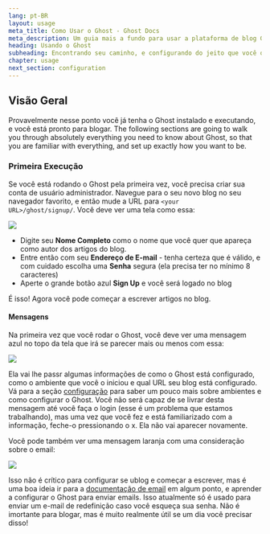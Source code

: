 ```yaml
---
lang: pt-BR
layout: usage
meta_title: Como Usar o Ghost - Ghost Docs
meta_description: Um guia mais a fundo para usar a plataforma de blog Ghost. Escolheu o Ghost mas não sabe por onde começar? Comece aqui!
heading: Usando o Ghost
subheading: Encontrando seu caminho, e configurando do jeito que você quer
chapter: usage
next_section: configuration
---
```


## Visão Geral <a id="overview"></a>

Provavelmente nesse ponto você já tenha o Ghost instalado e executando, e você está pronto para blogar. The following sections are going to walk you through absolutely everything you need to know about Ghost, so that you are familiar with everything, and set up exactly how you want to be.

### Primeira Execução

Se você está rodando o Ghost pela primeira vez, você precisa criar sua conta de usuário administrador. Navegue para o seu novo blog no seu navegador favorito, e então mude a URL para <code class="path">&lt;your URL&gt;/ghost/signup/</code>. Você deve ver uma tela como essa:

![](https://s3-eu-west-1.amazonaws.com/ghost-website-cdn/ghost-signup.png)

*   Digite seu **Nome Completo** como o nome que você quer que apareça como autor dos artigos do blog.
*   Entre então com seu **Endereço de E-mail** - tenha certeza que é válido, e com cuidado escolha uma **Senha** segura (ela precisa ter no mínimo 8 caracteres)
*   Aperte o grande botão azul **Sign Up** e você será logado no blog

É isso! Agora você pode começar a escrever artigos no blog.

#### Mensagens

Na primeira vez que você rodar o Ghost, você deve ver uma mensagem azul no topo da tela que irá se parecer mais ou menos com essa:

![](https://s3-eu-west-1.amazonaws.com/ghost-website-cdn/first-run-info.png)

Ela vai lhe passr algumas informações de como o Ghost está configurado, como o ambiente que você o iniciou e qual URL seu blog está configurado. Vá para a seção [configuração](/usage/configuration/) para saber um pouco mais sobre ambientes e como configurar o Ghost. Você não será capaz de se livrar desta mensagem até você faça o login (esse é um problema que estamos trabalhando), mas uma vez que você fez e está familiarizado com a informação, feche-o pressionando o x. Ela não vai aparecer novamente.

Você pode também ver uma mensagem laranja com uma consideração sobre o email:

![](https://s3-eu-west-1.amazonaws.com/ghost-website-cdn/email-warning.png)

Isso não é crítico para configurar se ublog e começar a escrever, mas é uma boa ideia ir para a <a href="/mail">documentação de email</a> em algum ponto, e aprender a configurar o Ghost para enviar emails.
Isso atualmente só é usado para enviar um e-mail de redefinição caso você esqueça sua senha. Não é imortante para blogar, mas é muito realmente útil se um dia você precisar disso!